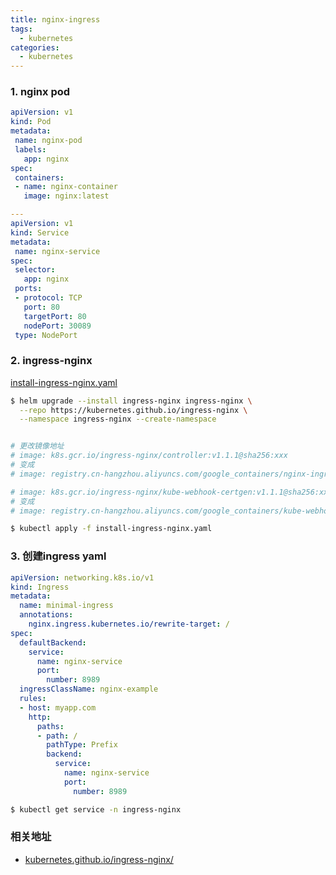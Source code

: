 ```yaml
---
title: nginx-ingress
tags:
  - kubernetes
categories:
  - kubernetes
---
```


### 1. nginx pod

``` yaml
apiVersion: v1
kind: Pod
metadata:
 name: nginx-pod
 labels:
   app: nginx
spec:
 containers:
 - name: nginx-container
   image: nginx:latest

---
apiVersion: v1
kind: Service
metadata:
 name: nginx-service
spec:
 selector:
   app: nginx
 ports:
 - protocol: TCP
   port: 80
   targetPort: 80
   nodePort: 30089
 type: NodePort
```

### 2. ingress-nginx 

[install-ingress-nginx.yaml](https://raw.githubusercontent.com/kubernetes/ingress-nginx/controller-v1.8.2/deploy/static/provider/cloud/deploy.yaml)

```bash
$ helm upgrade --install ingress-nginx ingress-nginx \
  --repo https://kubernetes.github.io/ingress-nginx \
  --namespace ingress-nginx --create-namespace


# 更改镜像地址
# image: k8s.gcr.io/ingress-nginx/controller:v1.1.1@sha256:xxx
# 变成
# image: registry.cn-hangzhou.aliyuncs.com/google_containers/nginx-ingress-controller:v1.1.1

# image: k8s.gcr.io/ingress-nginx/kube-webhook-certgen:v1.1.1@sha256:xxx
# 变成
# image: registry.cn-hangzhou.aliyuncs.com/google_containers/kube-webhook-certgen:v1.1.1

$ kubectl apply -f install-ingress-nginx.yaml
```

### 3. 创建ingress yaml

``` yaml
apiVersion: networking.k8s.io/v1
kind: Ingress
metadata:
  name: minimal-ingress
  annotations:
    nginx.ingress.kubernetes.io/rewrite-target: /
spec:
  defaultBackend:
    service:
      name: nginx-service
      port:
        number: 8989
  ingressClassName: nginx-example
  rules:
  - host: myapp.com
    http:
      paths:
      - path: /
        pathType: Prefix
        backend:
          service:
            name: nginx-service
            port:
              number: 8989
```

``` bash
$ kubectl get service -n ingress-nginx
```


### 相关地址

- [kubernetes.github.io/ingress-nginx/](https://kubernetes.github.io/ingress-nginx/)